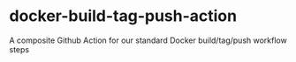 # docker-build-tag-push-action
A composite Github Action for our standard Docker build/tag/push workflow steps
